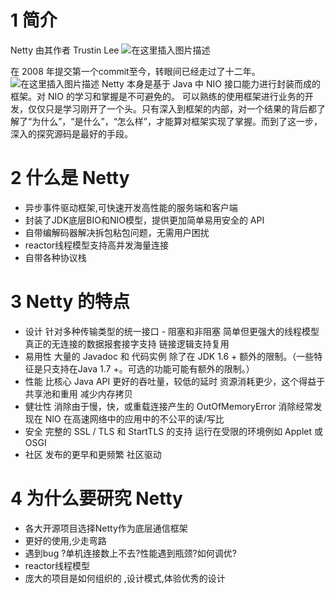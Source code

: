 # 1 简介
Netty 由其作者 Trustin Lee
![在这里插入图片描述](https://img-blog.csdnimg.cn/20200506020243622.png?x-oss-process=image/watermark,type_ZmFuZ3poZW5naGVpdGk,shadow_10,text_SmF2YUVkZ2U=,size_1,color_FFFFFF,t_70)


 在 2008 年提交第一个commit至今，转眼间已经走过了十二年。
![在这里插入图片描述](https://img-blog.csdnimg.cn/2020050602013649.png?x-oss-process=image/watermark,type_ZmFuZ3poZW5naGVpdGk,shadow_10,text_SmF2YUVkZ2U=,size_1,color_FFFFFF,t_70)
Netty 本身是基于 Java 中 NIO 接口能力进行封装而成的框架。对 NIO 的学习和掌握是不可避免的。
可以熟练的使用框架进行业务的开发，仅仅只是学习刚开了一个头。只有深入到框架的内部，对一个结果的背后都了解了“为什么”，“是什么”，“怎么样”，才能算对框架实现了掌握。而到了这一步，深入的探究源码是最好的手段。

# 2 什么是 Netty
- 异步事件驱动框架,可快速开发高性能的服务端和客户端
- 封装了JDK底层BIO和NIO模型，提供更加简单易用安全的 API
- 自带编解码器解决拆包粘包问题，无需用户困扰
-  reactor线程模型支持高并发海量连接
- 自带各种协议栈

# 3 Netty 的特点
- 设计
针对多种传输类型的统一接口 - 阻塞和非阻塞
简单但更强大的线程模型
真正的无连接的数据报套接字支持
链接逻辑支持复用
- 易用性
大量的 Javadoc 和 代码实例
除了在 JDK 1.6 + 额外的限制。（一些特征是只支持在Java 1.7 +。可选的功能可能有额外的限制。）
- 性能
比核心 Java API 更好的吞吐量，较低的延时
资源消耗更少，这个得益于共享池和重用
减少内存拷贝
- 健壮性
消除由于慢，快，或重载连接产生的 OutOfMemoryError
消除经常发现在 NIO 在高速网络中的应用中的不公平的读/写比
- 安全
完整的 SSL / TLS 和 StartTLS 的支持
运行在受限的环境例如 Applet 或 OSGI
- 社区
发布的更早和更频繁
社区驱动

# 4 为什么要研究 Netty

- 各大开源项目选择Netty作为底层通信框架
- 更好的使用,少走弯路
- 遇到bug ?单机连接数上不去?性能遇到瓶颈?如何调优?
- reactor线程模型
- 庞大的项目是如何组织的 ,设计模式,体验优秀的设计